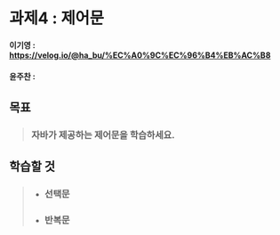 # 과제4 : 제어문

#### 이기영 : https://velog.io/@ha_bu/%EC%A0%9C%EC%96%B4%EB%AC%B8
#### 윤주찬 : 

## 목표
> ### 자바가 제공하는 제어문을 학습하세요.

## 학습할 것
> - ### 선택문
> 
> - ### 반복문

